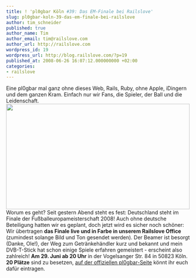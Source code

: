 ```yaml
---
title: ! 'pl0gbar Köln #39: Das EM-Finale bei Railslove'
slug: pl0gbar-koln-39-das-em-finale-bei-railslove
author: tim_schneider
published: true
author_name: Tim
author_email: tim@railslove.com
author_url: http://railslove.com
wordpress_id: 19
wordpress_url: http://blog.railslove.com/?p=19
published_at: 2008-06-26 16:07:12.000000000 +02:00
categories:
- railslove
---
```

Eine pl0gbar mal ganz ohne dieses Web, Rails, Ruby, ohne Apple, iDingern und dem ganzen Kram. Einfach nur wir Fans, die Spieler, der Ball und die Leidenschaft.
<img src="http://blog.railslove.com/wp-content/uploads/2008/06/euro.jpg" alt="" title="euro2008" width="500" height="287" class="aligncenter size-full wp-image-20" />
Worum es geht? Seit gestern Abend steht es fest: Deutschland steht im Finale der Fußballeuropameisterschaft 2008! Auch ohne deutsche Beteiligung hatten wir es geplant, doch jetzt wird es sicher noch schöner: Wir übertragen <strong>das Finale live und in Farbe in unserem Railslove Office</strong> (zumindest solange Bild und Ton gesendet werden). Der Beamer ist besorgt (Danke, Ole!), der Weg zum Getränkehändler kurz und bekannt und mein DVB-T-Stick hat schon einige Spiele erfahren gemeistert - erscheint also zahlreich! <strong>Am 29. Juni ab 20 Uhr</strong> in der Vogelsanger Str. 84 in 50823 Köln. <strong>20 Plätze</strong> sind zu besetzen, <a href="http://pl0gbar.mixxt.de/networks/events/show_event.1219">auf der offiziellen pl0gbar-Seite</a> könnt ihr euch dafür eintragen.
